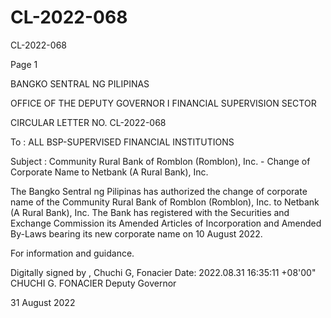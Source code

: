 # CL-2022-068

CL-2022-068

Page 1

BANGKO SENTRAL NG PILIPINAS

OFFICE OF THE DEPUTY GOVERNOR I FINANCIAL SUPERVISION SECTOR

CIRCULAR LETTER NO. CL-2022-068

To : ALL BSP-SUPERVISED FINANCIAL INSTITUTIONS

Subject : Community Rural Bank of Romblon (Romblon), Inc. - Change of Corporate Name to Netbank (A Rural Bank), Inc.

The Bangko Sentral ng Pilipinas has authorized the change of corporate name of the Community Rural Bank of Romblon (Romblon), Inc. to Netbank (A Rural Bank), Inc. The Bank has registered with the Securities and Exchange Commission its Amended Articles of Incorporation and Amended By-Laws bearing its new corporate name on 10 August 2022.

For information and guidance.

Digitally signed by , Chuchi G, Fonacier Date: 2022.08.31 16:35:11 +08'00" CHUCHI G. FONACIER Deputy Governor

31 August 2022
